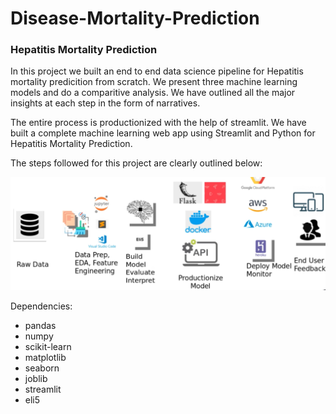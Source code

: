 # Disease-Mortality-Prediction


### Hepatitis Mortality Prediction

In this project we built an end to end data science pipeline for Hepatitis mortality predicition from scratch. We present three machine learning models and do a comparitive analysis. We have outlined all the major insights at each step in the form of narratives. 

The entire process is productionized with the help of streamlit. We have built a complete machine learning web app using Streamlit and Python for Hepatitis Mortality Prediction. 

The steps followed for this project are clearly outlined below:

<img src="images/Data_Science_Workflow.PNG">


Dependencies:

* pandas
* numpy
* scikit-learn
* matplotlib
* seaborn
* joblib
* streamlit
* eli5
